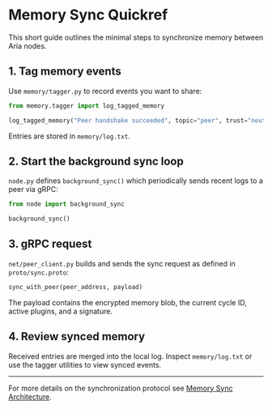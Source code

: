 # Memory Sync Quickref

This short guide outlines the minimal steps to synchronize memory between Aria nodes.

## 1. Tag memory events

Use `memory/tagger.py` to record events you want to share:

```python
from memory.tagger import log_tagged_memory

log_tagged_memory("Peer handshake succeeded", topic="peer", trust="neutral")
```

Entries are stored in `memory/log.txt`.

## 2. Start the background sync loop

`node.py` defines `background_sync()` which periodically sends recent logs to a peer via gRPC:

```python
from node import background_sync

background_sync()
```

## 3. gRPC request

`net/peer_client.py` builds and sends the sync request as defined in `proto/sync.proto`:

```python
sync_with_peer(peer_address, payload)
```

The payload contains the encrypted memory blob, the current cycle ID, active plugins, and a signature.

## 4. Review synced memory

Received entries are merged into the local log. Inspect `memory/log.txt` or use the tagger utilities to view synced events.

---

For more details on the synchronization protocol see [Memory Sync Architecture](grpc_sync.md).
